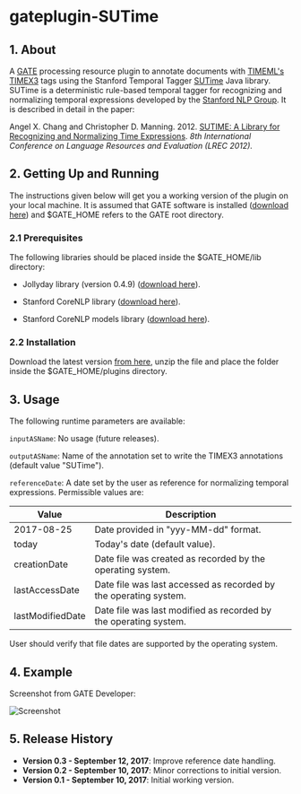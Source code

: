 # gateplugin-SUTime

## 1. About

A [GATE](https://gate.ac.uk) processing resource plugin to annotate documents with [TIMEML's TIMEX3](http://www.timeml.org/tempeval2/tempeval2-trial/guidelines/timex3guidelines-072009.pdf) tags using the Stanford Temporal Tagger [SUTime](https://nlp.stanford.edu/software/sutime.shtml) Java library. SUTime is a deterministic rule-based temporal tagger for recognizing and normalizing temporal expressions developed by the [Stanford NLP Group](https://nlp.stanford.edu). It is described in detail in the paper: 

Angel X. Chang and Christopher D. Manning. 2012. [SUTIME: A Library for Recognizing and Normalizing Time Expressions](https://nlp.stanford.edu/pubs/lrec2012-sutime.pdf). *8th International Conference on Language Resources and Evaluation (LREC 2012).*

## 2. Getting Up and Running

The instructions given below will get you a working version of the plugin on your local machine. It is assumed that GATE software is installed ([download here](https://gate.ac.uk/download/)) and $GATE_HOME refers to the GATE root directory.

### 2.1 Prerequisites

The following libraries should be placed inside the $GATE_HOME/lib directory: 
- Jollyday library (version 0.4.9) ([download here](http://central.maven.org/maven2/de/jollyday/jollyday/0.4.9/jollyday-0.4.9.jar)).

- Stanford CoreNLP library ([download here](http://central.maven.org/maven2/edu/stanford/nlp/stanford-corenlp/3.8.0/stanford-corenlp-3.8.0.jar)).

- Stanford CoreNLP models library ([download here](http://central.maven.org/maven2/edu/stanford/nlp/stanford-corenlp/3.8.0/stanford-corenlp-3.8.0-models.jar)).

### 2.2 Installation

Download the latest version [from here](https://github.com/pkourdis/gateplugin-SUTime/releases), unzip the file and place the folder inside the $GATE_HOME/plugins directory.

## 3. Usage

The following runtime parameters are available:

`inputASName`: No usage (future releases).

`outputASName`: Name of the annotation set to write the TIMEX3 annotations (default value "SUTime").
 
`referenceDate`: A date set by the user as reference for normalizing temporal expressions. Permissible values are:

| Value  | Description |
| -----  | ----------- |
|  2017-08-25  | Date provided in "yyy-MM-dd" format. |
| today  | Today's date (default value). |
| creationDate | Date file was created as recorded by the operating system. |
| lastAccessDate | Date file was last accessed as recorded by the operating system. |
| lastModifiedDate |Date file was last modified as recorded by the operating system. |


User should verify that file dates are supported by the operating system.

## 4. Example

Screenshot from GATE Developer:

![Screenshot](https://user-images.githubusercontent.com/11142121/30256611-ef21e2e0-9660-11e7-9d02-8de678894b1a.png)

## 5. Release History

* **Version 0.3 - September 12, 2017**: Improve reference date handling. 
* **Version 0.2 - September 10, 2017**: Minor corrections to initial version.
* **Version 0.1 - September 10, 2017**: Initial working version.